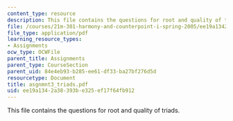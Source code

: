 ```yaml
---
content_type: resource
description: This file contains the questions for root and quality of triads.
file: /courses/21m-301-harmony-and-counterpoint-i-spring-2005/ee19a1342a38393be325ef17f64fb912_asgnmnt3_triads.pdf
file_type: application/pdf
learning_resource_types:
- Assignments
ocw_type: OCWFile
parent_title: Assignments
parent_type: CourseSection
parent_uid: 84e4eb93-b285-ee61-df33-ba27bf276d5d
resourcetype: Document
title: asgnmnt3_triads.pdf
uid: ee19a134-2a38-393b-e325-ef17f64fb912
---
```

This file contains the questions for root and quality of triads.

